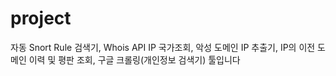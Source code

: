 # project
자동 Snort Rule 검색기, Whois API IP 국가조회, 악성 도메인 IP 추출기, IP의 이전 도메인 이력 및 평판 조회, 구글 크롤링(개인정보 검색기) 툴입니다
